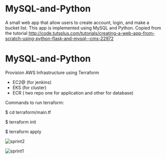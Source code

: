 # MySQL-and-Python
A small web app that allow users to create account, login, and make a bucket list.
This app is implemented using MySQL and Python. Copied from the tutorial http://code.tutsplus.com/tutorials/creating-a-web-app-from-scratch-using-python-flask-and-mysql--cms-22972
# MySQL-and-Python


Provision AWS Infrastructure using Terraform

- EC2@ (for jenkins)
- EKS (for cluster)
- ECR ( two repo one for application and other for database)


Commands to run terraform:
 
 $ cd terraform/main.tf
 
 
 $ terraform init
 
 
 $ terraform apply
 
 
 
 
 ![sprint2](https://user-images.githubusercontent.com/58079776/231154863-7f743135-2ab3-490c-9c8b-87900b26ace3.jpeg)


![sprint1](https://user-images.githubusercontent.com/58079776/231155191-165c8c41-741c-487b-83f4-8a14f994ef72.jpeg)
